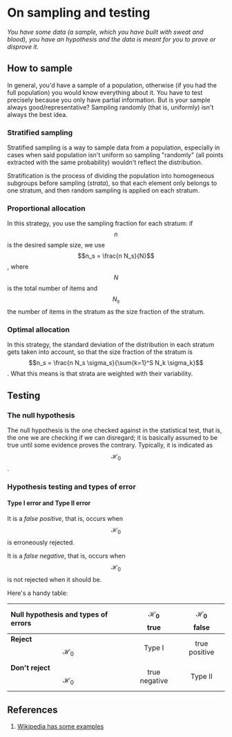 # On sampling and testing

_You have some data \(a sample, which you have built with sweat and blood\), you have an hypothesis and the data is meant for you to prove or disprove it._

## How to sample

In general, you'd have a sample of a population, otherwise \(if you had the full population\) you would know everything about it. You have to test precisely because you only have partial information. But is your sample always good/representative? Sampling randomly \(that is, uniformly\) isn't always the best idea.

### Stratified sampling

Stratified sampling is a way to sample data from a population, especially in cases when said population isn't uniform so sampling "randomly" \(all points extracted with the same probability\) wouldn't reflect the distribution.

Stratification is the process of dividing the population into homogeneous subgroups before sampling \(_strata_\), so that each element only belongs to one stratum, and then random sampling is applied on each stratum.

### **Proportional allocation**

In this strategy, you use the sampling fraction for each stratum: if $$n$$is the desired sample size, we use $$n_s = \frac{n N_s}{N}$$, where $$N$$ is the total number of items and $$N_s$$ the number of items in the stratum as the size fraction of the stratum.

### **Optimal allocation**

In this strategy, the standard deviation of the distribution in each stratum gets taken into account, so that the size fraction of the stratum is $$n_s = \frac{n N_s \sigma_s}{\sum{k=1}^S N_k \sigma_k}$$. What this means is that strata are weighted with their variability.

## Testing

### The null hypothesis

The null hypothesis is the one checked against in the statistical test, that is, the one we are checking if we can disregard; it is basically assumed to be true until some evidence proves the contrary. Typically, it is indicated as $$\mathcal{H_0}$$.

### Hypothesis testing and types of error

#### **Type I error and Type II error**

It is a _false positive_, that is, occurs when $$\mathcal{H_0}$$ is erroneously rejected.

It is a _false negative_, that is, occurs when $$\mathcal{H_0}$$ is not rejected when it should be.

Here's a handy table:

| Null hypothesis and types of errors | $$\mathcal{H_0}$$true | $$\mathcal{H_0}$$ false |
| :--- | :---: | :---: |
| **Reject** $$\mathcal{H_0}$$  | Type I | true positive |
| **Don't reject** $$\mathcal{H_0}$$  | true negative | Type II |

## References

1.  [Wikipedia has some examples](https://en.wikipedia.org/wiki/Type_I_and_type_II_errors)

